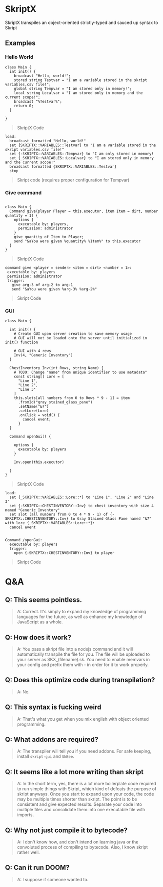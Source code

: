 # SkriptX
SkriptX transpiles an object-oriented strictly-typed and sauced up syntax to Skript

## Examples


### Hello World
```
class Main {
  int init() {
    broadcast "Hello, world!";
    stored string Testvar = "I am a variable stored in the skript variables.csv file!";
    global string Tempvar = "I am stored only in memory!";
    local string Localvar = "I am stored only in memory and the current scope!";
    broadcast "%Testvar%";
    return 0;
  }

}
```

> SkriptX Code

```
load:
  broadcast formatted "Hello, world!"
  set {SKRIPTX::VARIABLES::Testvar} to "I am a variable stored in the skript variables.csv file!"
  set {-SKRIPTX::VARIABLES::Tempvar} to "I am only stored in memory!
  set {_SKRIPTX::VARIABLES::Localvar} to "I am stored only in memory and the current scope!"
  broadcast formatted {SKRIPTX::VARIABLES::Testvar}
  stop
```

> Skript code (requires proper configuration for Tempvar)

### Give command

```

class Main {
  Command give(player Player = this.executor, item Item = dirt, number quantity = 1) {
    options {
      executable by: players,
      permission: administrator
    }
    give quantity of Item to Player;
    send "&aYou were given %quantity% %Item%" to this.executor
  }
}
 ```
 
 > SkriptX Code
 
 ```
 command give <player = sender> <item = dirt> <number = 1>:
  executable by: players
  permission: administrator
  trigger:
    give arg-3 of arg-2 to arg-1
    send "&aYou were given %arg-3% %arg-2%"
  ```

> Skript Code

### GUI

```
class Main {

  int init() {
    # Create GUI upon server creation to save memory usage
    # GUI will not be loaded onto the server until initialized in init() function
    
    # GUI with 4 rows
    Inv(4, "Generic Inventory")
  }
  
  ChestInventory Inv(int Rows, string Name) {
    # TODO: Change "name" from unique identifier to use metadata"
    const string[] Lore = [
      "Line 1",
      "Line 2",
      "Line 3"
    ]
    this.slots[all numbers from 0 to Rows * 9 - 1] = item
      .fromId("gray_stained_glass_pane")
      .setName("&7")
      .setLore(Lore)
      .onClick = void() {
        cancel event;
      }
  }
  
  Command openGui() {
  
    options {
      executable by: players
    }
    
    Inv.open(this.executor)
    
  }
}
```
> SkriptX Code

```
load:
  set {_SKRIPTX::VARIABLES::Lore::*} to "Line 1", "Line 2" and "Line 3"
  set {-SKRIPTX::CHESTINVENTORY::Inv} to chest inventory with size 4 named "Generic Inventory"
  set slot (all numbers from 0 to 4 * 9 - 1) of {-SKRIPTX::CHESTINVENTORY::Inv} to Gray Stained Glass Pane named "&7" with lore {_SKRIPTX::VARIABLES::Lore::*}:
  cancel event
  
    
Command /openGui:
  executable by: players
  trigger:
    open {-SKRIPTX::CHESTINVENTORY::Inv} to player
```

> Skript Code

# Q&A

## Q: This seems pointless.
> A: Correct. It's simply to expand my knowledge of programming languages for the future, as well as enhance my knowledge of JavaScript as a whole.

## Q: How does it work?
> A: You pass a skript file into a nodejs command and it will automatically transpile the file for you. The file will be uploaded to your server as SKX_(filename).sk. You need to enable memvars in your config and prefix them with - in order for it to work properly.

## Q: Does this optimize code during transpilation?
> A: No.

## Q: This syntax is fucking weird
> A: That's what you get when you mix english with object oriented programming.

## Q: What addons are required?
> A: The transpiler will tell you if you need addons. For safe keeping, install `skript-gui` and `SkBee`.

## Q: It seems like a lot more writing than skript
> A: In the short term, yes, there is a lot more boilerplate code required to run simple things with Skript, which kind of defeats the purpose of skript anyways. Once you start to expand upon your code, the code may be multiple times shorter than skript. The point is to be consistent and give expected results. Separate your code into multiple files and consolidate them into one executable file with imports.

## Q: Why not just compile it to bytecode?
> A: I don't know how, and don't intend on learning java or the convoluted process of compiling to bytecode. Also, I know skript rather well.

## Q: Can it run DOOM?
> A: I suppose if someone wanted to.
